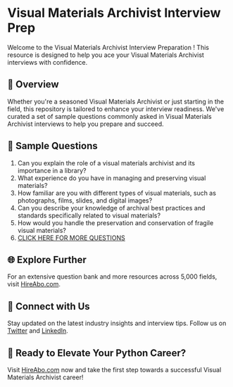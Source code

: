 # Visual Materials Archivist Interview Prep

Welcome to the Visual Materials Archivist Interview Preparation ! This resource is designed to help you ace your Visual Materials Archivist interviews with confidence.

## 🚀 Overview

Whether you're a seasoned Visual Materials Archivist or just starting in the field, this repository is tailored to enhance your interview readiness. We've curated a set of sample questions commonly asked in Visual Materials Archivist interviews to help you prepare and succeed.

## 📝 Sample Questions

1. Can you explain the role of a visual materials archivist and its importance in a library?
2. What experience do you have in managing and preserving visual materials?
3. How familiar are you with different types of visual materials, such as photographs, films, slides, and digital images?
4. Can you describe your knowledge of archival best practices and standards specifically related to visual materials?
5. How would you handle the preservation and conservation of fragile visual materials?
6. [CLICK HERE FOR MORE QUESTIONS](https://hireabo.com/job/18_2_36/Visual%20Materials%20Archivist)

## 🌐 Explore Further

For an extensive question bank and more resources across 5,000 fields, visit [HireAbo.com](https://www.hireabo.com).

## 📱 Connect with Us

Stay updated on the latest industry insights and interview tips. Follow us on [Twitter](https://twitter.com/hireabo) and [LinkedIn](https://www.linkedin.com/in/hire-abo-3609972a8/).

## 🚀 Ready to Elevate Your Python Career?

Visit [HireAbo.com](https://www.hireabo.com) now and take the first step towards a successful Visual Materials Archivist career!